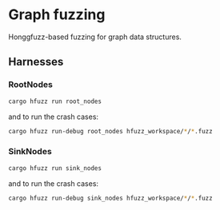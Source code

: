 # Graph fuzzing

Honggfuzz-based fuzzing for graph data structures.

## Harnesses

### RootNodes

```bash
cargo hfuzz run root_nodes
```

and to run the crash cases:

```bash
cargo hfuzz run-debug root_nodes hfuzz_workspace/*/*.fuzz
```

### SinkNodes

```bash
cargo hfuzz run sink_nodes
```

and to run the crash cases:

```bash
cargo hfuzz run-debug sink_nodes hfuzz_workspace/*/*.fuzz
```